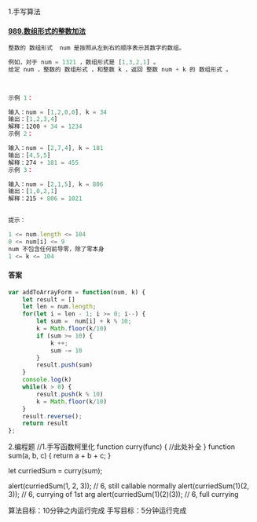    1.手写算法

#### [989.数组形式的整数加法](https://leetcode-cn.com/problems/add-to-array-form-of-integer/)

```js
整数的 数组形式  num 是按照从左到右的顺序表示其数字的数组。

例如，对于 num = 1321 ，数组形式是 [1,3,2,1] 。
给定 num ，整数的 数组形式 ，和整数 k ，返回 整数 num + k 的 数组形式 。

 

示例 1：

输入：num = [1,2,0,0], k = 34
输出：[1,2,3,4]
解释：1200 + 34 = 1234
示例 2：

输入：num = [2,7,4], k = 181
输出：[4,5,5]
解释：274 + 181 = 455
示例 3：

输入：num = [2,1,5], k = 806
输出：[1,0,2,1]
解释：215 + 806 = 1021
 

提示：

1 <= num.length <= 104
0 <= num[i] <= 9
num 不包含任何前导零，除了零本身
1 <= k <= 104
```

#### 答案

```js
var addToArrayForm = function(num, k) {
    let result = []
    let len = num.length;
    for(let i = len - 1; i >= 0; i--) {
        let sum =  num[i] + k % 10;
        k = Math.floor(k/10)
        if (sum >= 10) {
            k ++;
            sum -= 10
        }
        result.push(sum)
    } 
    console.log(k)
    while(k > 0) {
        result.push(k % 10)
        k = Math.floor(k/10)
    }
    result.reverse();
    return result
};
```



2.编程题
//1.手写函数柯里化
function curry(func) {
  //此处补全
}
function sum(a, b, c) {
  return a + b + c;
}

let curriedSum = curry(sum);

alert(curriedSum(1, 2, 3)); // 6, still callable normally
alert(curriedSum(1)(2, 3)); // 6, currying of 1st arg
alert(curriedSum(1)(2)(3)); // 6, full currying

算法目标：10分钟之内运行完成
手写目标：5分钟运行完成

